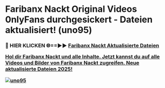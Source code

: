 # Faribanx Nackt Original Videos 0nlyFans durchgesickert - Dateien aktualisiert! (uno95)

<h3>🔴 HIER KLICKEN 🌐==►► <a href="https://tinyurl.com/h6vf6nb8" rel="nofollow">Faribanx Nackt Aktualisierte Dateien

Hol dir Faribanx Nackt und alle Inhalte. Jetzt kannst du auf alle Videos und Bilder von Faribanx Nackt zugreifen. Neue aktualisierte Dateien 2025!

[![uno95](https://i.imgur.com/sD4kR3V.gif)](https://tinyurl.com/h6vf6nb8)
